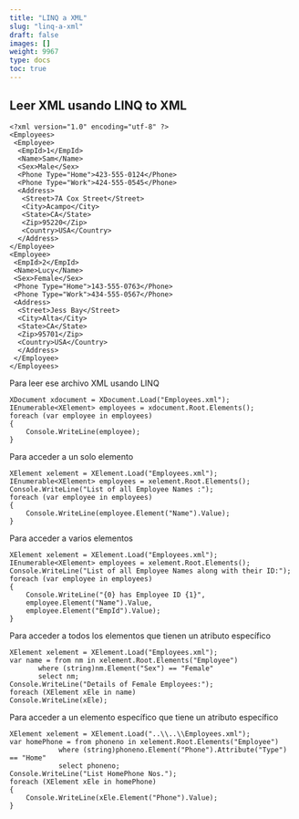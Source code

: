 ```yaml
---
title: "LINQ a XML"
slug: "linq-a-xml"
draft: false
images: []
weight: 9967
type: docs
toc: true
---
```


## Leer XML usando LINQ to XML
    <?xml version="1.0" encoding="utf-8" ?>
    <Employees>
     <Employee>
      <EmpId>1</EmpId>
      <Name>Sam</Name>   
      <Sex>Male</Sex>
      <Phone Type="Home">423-555-0124</Phone>
      <Phone Type="Work">424-555-0545</Phone>
      <Address>
       <Street>7A Cox Street</Street>
       <City>Acampo</City>
       <State>CA</State>
       <Zip>95220</Zip>
       <Country>USA</Country>
      </Address>
    </Employee>
    <Employee>
     <EmpId>2</EmpId>
     <Name>Lucy</Name>
     <Sex>Female</Sex>
     <Phone Type="Home">143-555-0763</Phone>
     <Phone Type="Work">434-555-0567</Phone>
     <Address>
      <Street>Jess Bay</Street>
      <City>Alta</City>
      <State>CA</State>
      <Zip>95701</Zip>
      <Country>USA</Country>
      </Address>
     </Employee>
    </Employees>
Para leer ese archivo XML usando LINQ

    XDocument xdocument = XDocument.Load("Employees.xml");
    IEnumerable<XElement> employees = xdocument.Root.Elements();
    foreach (var employee in employees)
    {
        Console.WriteLine(employee);
    }
Para acceder a un solo elemento

    XElement xelement = XElement.Load("Employees.xml");
    IEnumerable<XElement> employees = xelement.Root.Elements();
    Console.WriteLine("List of all Employee Names :");
    foreach (var employee in employees)
    {
        Console.WriteLine(employee.Element("Name").Value);
    }

Para acceder a varios elementos

    XElement xelement = XElement.Load("Employees.xml");
    IEnumerable<XElement> employees = xelement.Root.Elements();
    Console.WriteLine("List of all Employee Names along with their ID:");
    foreach (var employee in employees)
    {
        Console.WriteLine("{0} has Employee ID {1}",
        employee.Element("Name").Value,
        employee.Element("EmpId").Value);
    }
Para acceder a todos los elementos que tienen un atributo específico

    XElement xelement = XElement.Load("Employees.xml");
    var name = from nm in xelement.Root.Elements("Employee")
           where (string)nm.Element("Sex") == "Female"
           select nm;
    Console.WriteLine("Details of Female Employees:");
    foreach (XElement xEle in name)
    Console.WriteLine(xEle);

Para acceder a un elemento específico que tiene un atributo específico

    XElement xelement = XElement.Load("..\\..\\Employees.xml");
    var homePhone = from phoneno in xelement.Root.Elements("Employee")
                where (string)phoneno.Element("Phone").Attribute("Type") == "Home"
                select phoneno;
    Console.WriteLine("List HomePhone Nos.");
    foreach (XElement xEle in homePhone)
    {
        Console.WriteLine(xEle.Element("Phone").Value);
    }

